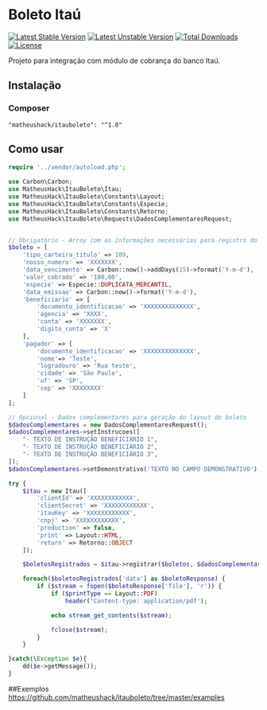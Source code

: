 # Boleto Itaú
[![Latest Stable Version](https://poser.pugx.org/matheushack/itauboleto/v/stable)](https://packagist.org/packages/matheushack/itauboleto)
[![Latest Unstable Version](https://poser.pugx.org/matheushack/itauboleto/v/unstable)](https://packagist.org/packages/matheushack/itauboleto)
[![Total Downloads](https://poser.pugx.org/matheushack/itauboleto/downloads)](https://packagist.org/packages/matheushack/itauboleto)
[![License](https://poser.pugx.org/matheushack/itauboleto/license)](https://packagist.org/packages/matheushack/itauboleto)
 
Projeto para integração com módulo de cobrança do banco Itaú.

## Instalação
### Composer
```
"matheushack/itauboleto": "^1.0"
```

## Como usar
```php
require '../vendor/autoload.php';

use Carbon\Carbon;
use MatheusHack\ItauBoleto\Itau;
use MatheusHack\ItauBoleto\Constants\Layout;
use MatheusHack\ItauBoleto\Constants\Especie;
use MatheusHack\ItauBoleto\Constants\Retorno;
use MatheusHack\ItauBoleto\Requests\DadosComplementaresRequest;


// Obrigatório - Array com as informações necessárias para registro do boleto
$boleto = [
    'tipo_carteira_titulo' => 109,
    'nosso_numero' => 'XXXXXXX',
    'data_vencimento' => Carbon::now()->addDays(15)->format('Y-m-d'),
    'valor_cobrado' => '100,00',
    'especie' => Especie::DUPLICATA_MERCANTIL,
    'data_emissao' => Carbon::now()->format('Y-m-d'),
    'beneficiario' => [
        'documento_identificacao' => 'XXXXXXXXXXXXXX',
        'agencia' => 'XXXX',
        'conta' => 'XXXXXXX',
        'digito_conta' => 'X'
    ],
    'pagador' => [
        'documento_identificacao' => 'XXXXXXXXXXXXXX',
        'nome'=> 'Teste',
        'logradouro' => 'Rua teste',
        'cidade' => 'São Paulo',
        'uf' => 'SP',
        'cep' => 'XXXXXXXX'
    ]
];

// Opcional - Dados complementares para geração do layout do boleto
$dadosComplementares = new DadosComplementaresRequest();
$dadosComplementares->setInstrucoes([
    "- TEXTO DE INSTRUÇÃO BENEFICIÁRIO 1",
    "- TEXTO DE INSTRUÇÃO BENEFICIÁRIO 2",
    "- TEXTO DE INSTRUÇÃO BENEFICIÁRIO 3",
]);
$dadosComplementares->setDemonstrativo('TEXTO NO CAMPO DEMONSTRATIVO');

try {
    $itau = new Itau([
        'clientId' => 'XXXXXXXXXXXX',
        'clientSecret' => 'XXXXXXXXXXXX',
        'itauKey' => 'XXXXXXXXXXXX',
        'cnpj' => 'XXXXXXXXXXXX',
        'production' => false,
        'print' => Layout::HTML,
        'return' => Retorno::OBJECT
    ]);

    $boletosRegistrados = $itau->registrar($boletos, $dadosComplementares);

    foreach($boletosRegistrados['data'] as $boletoResponse) {
        if ($stream = fopen($boletoResponse['file'], 'r')) {
            if ($printType == Layout::PDF)
                header('Content-type: application/pdf');

            echo stream_get_contents($stream);

            fclose($stream);
        }
    }

}catch(\Exception $e){
    dd($e->getMessage());
}

```
##Exemplos
https://github.com/matheushack/itauboleto/tree/master/examples